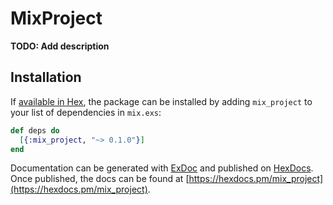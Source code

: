 # MixProject

**TODO: Add description**

## Installation

If [available in Hex](https://hex.pm/docs/publish), the package can be installed
by adding `mix_project` to your list of dependencies in `mix.exs`:

```elixir
def deps do
  [{:mix_project, "~> 0.1.0"}]
end
```

Documentation can be generated with [ExDoc](https://github.com/elixir-lang/ex_doc)
and published on [HexDocs](https://hexdocs.pm). Once published, the docs can
be found at [https://hexdocs.pm/mix_project](https://hexdocs.pm/mix_project).


